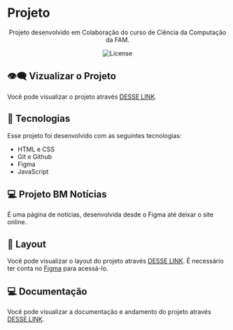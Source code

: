 # Projeto 

<p align="center">
Projeto desenvolvido em Colaboração do curso de Ciência da Computação da FAM. <br/>
</p>

<p align="center">
  <img alt="License" src="https://i.ibb.co/x2stTZk/Whats-App-Image-2023-05-24-at-15-26-15.jpg">
</p>

## 👁️‍🗨️ Vizualizar o Projeto
Você pode visualizar o projeto através [DESSE LINK](https://gleizioliveira.github.io/Projeto/). 

## 🚀 Tecnologias

Esse projeto foi desenvolvido com as seguintes tecnologias:

- HTML e CSS
- Git e Github 
- Figma
- JavaScript

## 💻 Projeto BM Notícias

É uma página de notícias, desenvolvida desde o Figma até deixar o site online.

## 🔖 Layout

Você pode visualizar o layout do projeto através [DESSE LINK](https://www.figma.com/community/file/1213588052417945199/Projeto---Introdução). É necessário ter conta no [Figma](https://figma.com) para acessá-lo.

## 💻 Documentação
Você pode visualizar a documentação e andamento do projeto através [DESSE LINK](https://www.notion.so/Projeto-BM-Not-cias-5f62896efbe9430dbdb7f76a7606e69d).

